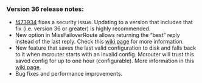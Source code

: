 ### Version 36 release notes:

* [f473934](https://github.com/facebook/mcrouter/commit/f4739340892931968ede97f6d27dbec1ebbe2a28) fixes a security issue. Updating to a version that includes that fix (i.e. version 36 or greater) is highly recommended.
* New option in MissFailoverRoute allows returning the “best” reply instead of the last reply. Check this [wiki page](https://github.com/facebook/mcrouter/wiki/List-of-Route-Handles#missfailoverroute) for more information.
* New feature that saves the last valid configuration to disk and falls back to it when mcrouter starts with an invalid config. Mcrouter will trust this saved config for up to one hour (configurable). More information in this [wiki page](https://github.com/facebook/mcrouter/wiki/Command-line-options).
* Bug fixes and performance improvements.

